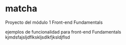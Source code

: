 # matcha
Proyecto del módulo 1 Front-end Fundamentals

ejemplos de funcionalidad para front-end Fundamentals
kjmdsfajsljdflkskljsdlkfjksldjflsd

